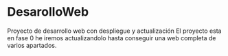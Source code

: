 # DesarolloWeb
Proyecto de desarrollo web con despliegue y actualización
El proyecto esta en fase 0 he iremos actualizandolo hasta conseguir una web completa de varios apartados.
